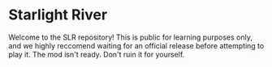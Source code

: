 # Starlight River
Welcome to the SLR repository! This is public for learning purposes only, and we highly reccomend waiting for an official release before attempting to play it. The mod isn't ready. Don't ruin it for yourself.
